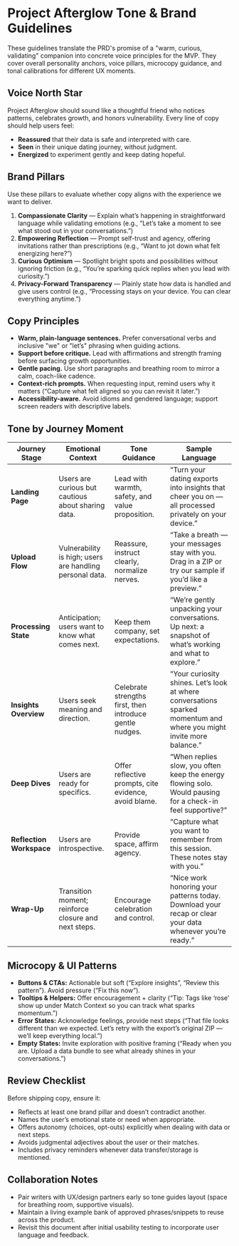 # Project Afterglow Tone & Brand Guidelines

These guidelines translate the PRD's promise of a "warm, curious, validating" companion into concrete voice principles for the MVP. They cover overall personality anchors, voice pillars, microcopy guidance, and tonal calibrations for different UX moments.

## Voice North Star

Project Afterglow should sound like a thoughtful friend who notices patterns, celebrates growth, and honors vulnerability. Every line of copy should help users feel:

- **Reassured** that their data is safe and interpreted with care.
- **Seen** in their unique dating journey, without judgment.
- **Energized** to experiment gently and keep dating hopeful.

## Brand Pillars

Use these pillars to evaluate whether copy aligns with the experience we want to deliver.

1. **Compassionate Clarity** — Explain what’s happening in straightforward language while validating emotions (e.g., “Let’s take a moment to see what stood out in your conversations.”)
2. **Empowering Reflection** — Prompt self-trust and agency, offering invitations rather than prescriptions (e.g., “Want to jot down what felt energizing here?”)
3. **Curious Optimism** — Spotlight bright spots and possibilities without ignoring friction (e.g., “You’re sparking quick replies when you lead with curiosity.”)
4. **Privacy-Forward Transparency** — Plainly state how data is handled and give users control (e.g., “Processing stays on your device. You can clear everything anytime.”)

## Copy Principles

- **Warm, plain-language sentences.** Prefer conversational verbs and inclusive "we" or "let’s" phrasing when guiding actions.
- **Support before critique.** Lead with affirmations and strength framing before surfacing growth opportunities.
- **Gentle pacing.** Use short paragraphs and breathing room to mirror a calm, coach-like cadence.
- **Context-rich prompts.** When requesting input, remind users why it matters (“Capture what felt aligned so you can revisit it later.”)
- **Accessibility-aware.** Avoid idioms and gendered language; support screen readers with descriptive labels.

## Tone by Journey Moment

| Journey Stage | Emotional Context | Tone Guidance | Sample Language |
| -------------- | ----------------- | ------------- | --------------- |
| **Landing Page** | Users are curious but cautious about sharing data. | Lead with warmth, safety, and value proposition. | “Turn your dating exports into insights that cheer you on — all processed privately on your device.” |
| **Upload Flow** | Vulnerability is high; users are handling personal data. | Reassure, instruct clearly, normalize nerves. | “Take a breath — your messages stay with you. Drag in a ZIP or try our sample if you’d like a preview.” |
| **Processing State** | Anticipation; users want to know what comes next. | Keep them company, set expectations. | “We’re gently unpacking your conversations. Up next: a snapshot of what’s working and what to explore.” |
| **Insights Overview** | Users seek meaning and direction. | Celebrate strengths first, then introduce gentle nudges. | “Your curiosity shines. Let’s look at where conversations sparked momentum and where you might invite more balance.” |
| **Deep Dives** | Users are ready for specifics. | Offer reflective prompts, cite evidence, avoid blame. | “When replies slow, you often keep the energy flowing solo. Would pausing for a check-in feel supportive?” |
| **Reflection Workspace** | Users are introspective. | Provide space, affirm agency. | “Capture what you want to remember from this session. These notes stay with you.” |
| **Wrap-Up** | Transition moment; reinforce closure and next steps. | Encourage celebration and control. | “Nice work honoring your patterns today. Download your recap or clear your data whenever you’re ready.” |

## Microcopy & UI Patterns

- **Buttons & CTAs:** Actionable but soft (“Explore insights”, “Review this pattern”). Avoid pressure (“Fix this now”).
- **Tooltips & Helpers:** Offer encouragement + clarity (“Tip: Tags like ‘rose’ show up under Match Context so you can track what sparks momentum.”)
- **Error States:** Acknowledge feelings, provide next steps (“That file looks different than we expected. Let’s retry with the export’s original ZIP — we’ll keep everything local.”)
- **Empty States:** Invite exploration with positive framing (“Ready when you are. Upload a data bundle to see what already shines in your conversations.”)

## Review Checklist

Before shipping copy, ensure it:

- Reflects at least one brand pillar and doesn’t contradict another.
- Names the user’s emotional state or need when appropriate.
- Offers autonomy (choices, opt-outs) explicitly when dealing with data or next steps.
- Avoids judgmental adjectives about the user or their matches.
- Includes privacy reminders whenever data transfer/storage is mentioned.

## Collaboration Notes

- Pair writers with UX/design partners early so tone guides layout (space for breathing room, supportive visuals).
- Maintain a living example bank of approved phrases/snippets to reuse across the product.
- Revisit this document after initial usability testing to incorporate user language and feedback.

